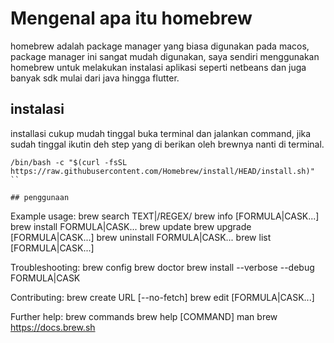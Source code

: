 # Mengenal apa itu homebrew
homebrew adalah package manager yang biasa digunakan pada macos, package manager ini sangat mudah digunakan, 
saya sendiri menggunakan homebrew untuk melakukan instalasi aplikasi seperti netbeans dan juga banyak sdk mulai dari java hingga flutter.

## instalasi
installasi cukup mudah tinggal buka terminal dan jalankan command, jika sudah tinggal ikutin deh step yang di berikan oleh brewnya nanti di terminal.
``` 
/bin/bash -c "$(curl -fsSL https://raw.githubusercontent.com/Homebrew/install/HEAD/install.sh)"
``

## penggunaan

```
Example usage:
  brew search TEXT|/REGEX/
  brew info [FORMULA|CASK...]
  brew install FORMULA|CASK...
  brew update
  brew upgrade [FORMULA|CASK...]
  brew uninstall FORMULA|CASK...
  brew list [FORMULA|CASK...]

Troubleshooting:
  brew config
  brew doctor
  brew install --verbose --debug FORMULA|CASK

Contributing:
  brew create URL [--no-fetch]
  brew edit [FORMULA|CASK...]

Further help:
  brew commands
  brew help [COMMAND]
  man brew
  https://docs.brew.sh
 ```
